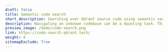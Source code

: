 ```yaml
---
draft: false
title: Semantic code search
short_description: Searching over Qdrant source code using semantic search
description: Navigating an unknown codebase can be a daunting task. This demo shows how to implement a semantic search application for code search tasks, using two different neural encoders. The demo uses a general-purpose sentence transformer and a code-specific model to allow both natural and code-like queries and cover a broader spectrum of possible interactions.
preview_image: /demo/code-search.png
link: https://code-search.qdrant.tech/
weight: 4
sitemapExclude: True
---
```

